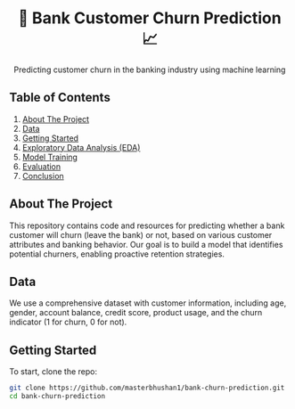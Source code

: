 <!-- Project Title -->
<h1 align="center">🏦 Bank Customer Churn Prediction 📈</h1>

<!-- Project Description -->
<p align="center">Predicting customer churn in the banking industry using machine learning</p>

<!-- Table of Contents -->
<h2>Table of Contents</h2>
<ol>
  <li><a href="#about-the-project">About The Project</a></li>
  <li><a href="#data">Data</a></li>
  <li><a href="#getting-started">Getting Started</a></li>
  <li><a href="#exploratory-data-analysis">Exploratory Data Analysis (EDA)</a></li>
  <li><a href="#model-training">Model Training</a></li>
  <li><a href="#evaluation">Evaluation</a></li>
  <li><a href="#conclusion">Conclusion</a></li>
</ol>

<!-- About The Project -->
<h2>About The Project</h2>
<p>This repository contains code and resources for predicting whether a bank customer will churn (leave the bank) or not, based on various customer attributes and banking behavior. Our goal is to build a model that identifies potential churners, enabling proactive retention strategies.</p>

<!-- Data -->
<h2>Data</h2>
<p>We use a comprehensive dataset with customer information, including age, gender, account balance, credit score, product usage, and the churn indicator (1 for churn, 0 for not).</p>

<!-- Getting Started -->
<h2>Getting Started</h2>
<p>To start, clone the repo:</p>

```sh
git clone https://github.com/masterbhushan1/bank-churn-prediction.git
cd bank-churn-prediction
